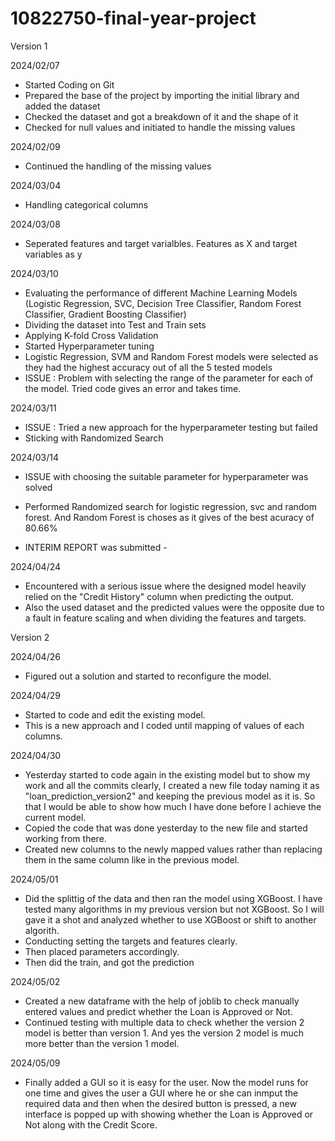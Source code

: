 # 10822750-final-year-project

Version 1

2024/02/07
- Started Coding on Git
- Prepared the base of the project by importing the initial library and added the dataset
- Checked the dataset and got a breakdown of it and the shape of it
- Checked for null values and initiated to handle the missing values

2024/02/09
- Continued the handling of the missing values

2024/03/04
- Handling categorical columns

2024/03/08
- Seperated features and target varialbles. Features as X and target variables as y

2024/03/10
- Evaluating the performance of different Machine Learning Models (Logistic Regression, SVC, Decision Tree Classifier, Random Forest Classifier, Gradient Boosting Classifier)
- Dividing the dataset into Test and Train sets
- Applying K-fold Cross Validation
- Started Hyperparameter tuning
- Logistic Regression, SVM and Random Forest models were selected as they had the highest accuracy out of all the 5 tested models
- ISSUE : Problem with selecting the range of the parameter for each of the model. Tried code gives an error and takes time.

2024/03/11
- ISSUE : Tried a new approach for the hyperparameter testing but failed
- Sticking with Randomized Search

2024/03/14
- ISSUE with choosing the suitable parameter for hyperparameter was solved
- Performed Randomized search for logistic regression, svc and random forest. And Random Forest is choses as it gives of the best acuracy of 80.66%

- INTERIM REPORT was submitted -

2024/04/24
- Encountered with a serious issue where the designed model heavily relied on the "Credit History" column  when predicting the output.
- Also the used dataset and the predicted values were the opposite due to a fault in feature scaling and when dividing the features and targets.

Version 2

2024/04/26
- Figured out a solution and started to reconfigure the model.

2024/04/29
- Started to code and edit the existing model.
- This is a new approach and I coded until mapping of values of each columns.

2024/04/30
- Yesterday started to code again in the existing model but to show my work and all the commits clearly, I created a new file today naming it as "loan_prediction_version2" and keeping the previous model as it is. So that I would be able to show how much I have done before I achieve the current model.
- Copied the code that was done yesterday to the new file and started working from there.
- Created new columns to the newly mapped values rather than replacing them in the same column like in the previous model.

2024/05/01
- Did the splittig of the data and then ran the model using XGBoost. I have tested many algorithms in my previous version but not XGBoost. So I will gave it a shot and analyzed whether to use XGBoost or shift to another algorith.
- Conducting setting the targets and features clearly.
- Then placed parameters accordingly.
- Then did the train, and got the prediction

2024/05/02
- Created a new dataframe with the help of joblib to check manually entered values and predict whether the Loan is Approved or Not.
- Continued testing with multiple data to check whether the version 2 model is better than version 1. And yes the version 2 model is much more better than the version 1 model.

2024/05/09
- Finally added a GUI so it is easy for the user. Now the model runs for one time and gives the user a GUI where he or she can inmput the required data and then when the desired button is pressed, a new interface is popped up with showing whether the Loan is Approved or Not along with the Credit Score.


